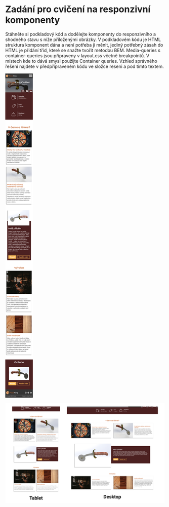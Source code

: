 # Zadání pro cvičení na responzivní komponenty
Stáhněte si podkladový kód a dodělejte komponenty do responzivního a shodného stavu s níže přiloženými obrázky. V podkladovém kódu je HTML struktura komponent dána a není potřeba ji měnit, jediný potřebný zásah do HTML je přidání tříd, které se snažte tvořit metodou BEM. Media-queries s container-queries jsou připraveny v layout.css včetně breakpointů. V místech kde to dává smysl použijte Container queries.  Vzhled správného řešení najdete v předpřipraveném kódu ve složce reseni a pod tímto textem.

![řešení pro mobilní zařízení](./reseni_mobile.png)

![řešení pro desktop](./reseni.png)
